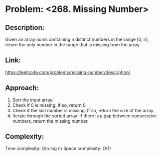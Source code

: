 # Problem: <268. Missing Number>

## Description: 
Given an array nums containing n distinct numbers in the range [0, n], return the only number in the range that is missing from the array.

## Link:
https://leetcode.com/problems/missing-number/description/

## Approach: 
1. Sort the input array.
2. Check if 0 is missing. If so, return 0.
3. Check if the last number is missing. If so, return the size of the array.
4. Iterate through the sorted array. If there is a gap between consecutive numbers, return the missing number.

## Complexity:
Time complexity: O(n log n)
Space complexity: O(1)